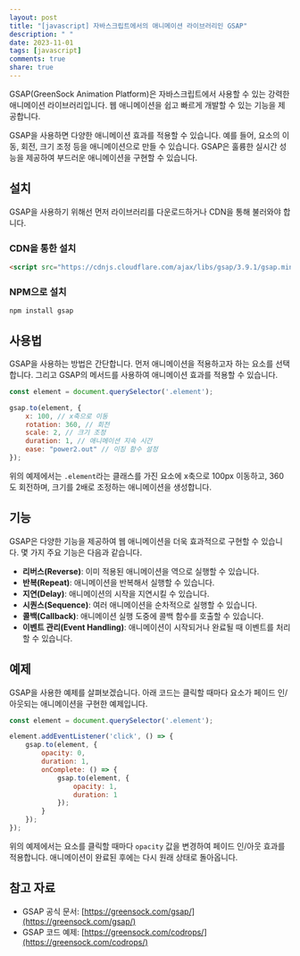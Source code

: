 ```yaml
---
layout: post
title: "[javascript] 자바스크립트에서의 애니메이션 라이브러리인 GSAP"
description: " "
date: 2023-11-01
tags: [javascript]
comments: true
share: true
---
```


GSAP(GreenSock Animation Platform)은 자바스크립트에서 사용할 수 있는 강력한 애니메이션 라이브러리입니다. 웹 애니메이션을 쉽고 빠르게 개발할 수 있는 기능을 제공합니다.

GSAP을 사용하면 다양한 애니메이션 효과를 적용할 수 있습니다. 예를 들어, 요소의 이동, 회전, 크기 조정 등을 애니메이션으로 만들 수 있습니다. GSAP은 훌륭한 실시간 성능을 제공하여 부드러운 애니메이션을 구현할 수 있습니다.

## 설치

GSAP을 사용하기 위해선 먼저 라이브러리를 다운로드하거나 CDN을 통해 불러와야 합니다. 

### CDN을 통한 설치

```html
<script src="https://cdnjs.cloudflare.com/ajax/libs/gsap/3.9.1/gsap.min.js"></script>
```

### NPM으로 설치

```
npm install gsap
```

## 사용법

GSAP을 사용하는 방법은 간단합니다. 먼저 애니메이션을 적용하고자 하는 요소를 선택합니다. 그리고 GSAP의 메서드를 사용하여 애니메이션 효과를 적용할 수 있습니다. 

```javascript
const element = document.querySelector('.element');

gsap.to(element, {
    x: 100, // x축으로 이동
    rotation: 360, // 회전
    scale: 2, // 크기 조정
    duration: 1, // 애니메이션 지속 시간
    ease: "power2.out" // 이징 함수 설정
});
```

위의 예제에서는 `.element`라는 클래스를 가진 요소에 x축으로 100px 이동하고, 360도 회전하며, 크기를 2배로 조정하는 애니메이션을 생성합니다.

## 기능

GSAP은 다양한 기능을 제공하여 웹 애니메이션을 더욱 효과적으로 구현할 수 있습니다. 몇 가지 주요 기능은 다음과 같습니다.

- **리버스(Reverse)**: 이미 적용된 애니메이션을 역으로 실행할 수 있습니다.
- **반복(Repeat)**: 애니메이션을 반복해서 실행할 수 있습니다.
- **지연(Delay)**: 애니메이션의 시작을 지연시킬 수 있습니다.
- **시퀀스(Sequence)**: 여러 애니메이션을 순차적으로 실행할 수 있습니다.
- **콜백(Callback)**: 애니메이션 실행 도중에 콜백 함수를 호출할 수 있습니다.
- **이벤트 관리(Event Handling)**: 애니메이션이 시작되거나 완료될 때 이벤트를 처리할 수 있습니다.

## 예제

GSAP을 사용한 예제를 살펴보겠습니다. 아래 코드는 클릭할 때마다 요소가 페이드 인/아웃되는 애니메이션을 구현한 예제입니다.

```javascript
const element = document.querySelector('.element');

element.addEventListener('click', () => {
    gsap.to(element, {
        opacity: 0,
        duration: 1,
        onComplete: () => {
            gsap.to(element, {
                opacity: 1,
                duration: 1
            });
        }
    });
});
```

위의 예제에서는 요소를 클릭할 때마다 `opacity` 값을 변경하여 페이드 인/아웃 효과를 적용합니다. 애니메이션이 완료된 후에는 다시 원래 상태로 돌아옵니다.

## 참고 자료

- GSAP 공식 문서: [https://greensock.com/gsap/](https://greensock.com/gsap/)
- GSAP 코드 예제: [https://greensock.com/codrops/](https://greensock.com/codrops/)
